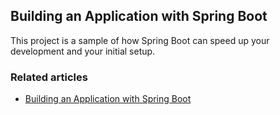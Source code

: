 ## Building an Application with Spring Boot

This project is a sample of how Spring Boot can speed up your development and your initial setup.

### Related articles

* [Building an Application with Spring Boot](https://jocamav.github.io/spring-boot/spring/2020/01/08/building-an-application-spring-boot.html)

